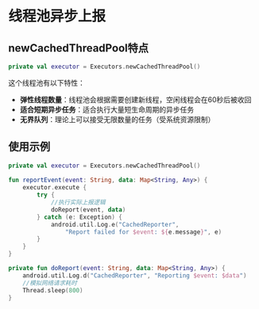# 线程池异步上报

## newCachedThreadPool特点

```kotlin
private val executor = Executors.newCachedThreadPool()
```

这个线程池有以下特性：

* **弹性线程数量**：线程池会根据需要创建新线程，空闲线程会在60秒后被收回
* **适合短期异步任务**：适合执行大量短生命周期的异步任务
* **无界队列**：理论上可以接受无限数量的任务（受系统资源限制）

## 使用示例

```kotlin
private val executor = Executors.newCachedThreadPool()
    
fun reportEvent(event: String, data: Map<String, Any>) {
    executor.execute {
        try {
            //执行实际上报逻辑
            doReport(event, data)
        } catch (e: Exception) {
            android.util.Log.e("CachedReporter", 
                "Report failed for $event: ${e.message}", e)
        }
    }
}

private fun doReport(event: String, data: Map<String, Any>) {
    android.util.Log.d("CachedReporter", "Reporting $event: $data")
    //模拟网络请求耗时
    Thread.sleep(800)
}
```